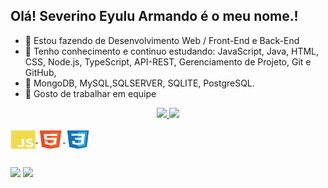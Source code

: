 ## Olá! Severino Eyulu Armando é o meu nome.!


- 🔭 Estou fazendo de Desenvolvimento Web / Front-End e Back-End
- 🔭 Tenho conhecimento e continuo estudando: JavaScript, Java, HTML, CSS, Node.js, TypeScript, API-REST, Gerenciamento de Projeto, Git e GitHub,
- 🔭 MongoDB, MySQL,SQLSERVER, SQLITE, PostgreSQL.
- 👯 Gosto de trabalhar em equipe

<div align="center">
  <a href="https://github.com/SeverinoArmando">
  <img height="180em" src="https://github-readme-stats.vercel.app/api?username=MartaTonet&show_icons=true&theme=dracula&include_all_commits=true&count_private=true"/>
  <img height="180em" src="https://github-readme-stats.vercel.app/api/top-langs/?username=MartaTonet&layout=compact&langs_count=7&theme=dracula"/>
</div>
  
  <div style="display: inline_block"><br>
  <img align="center" alt="Rafa-Js" height="30" width="40" src="https://raw.githubusercontent.com/devicons/devicon/master/icons/javascript/javascript-plain.svg">
  <img align="center" alt="Rafa-HTML" height="30" width="40" src="https://raw.githubusercontent.com/devicons/devicon/master/icons/html5/html5-original.svg">
  <img align="center" alt="Rafa-CSS" height="30" width="40" src="https://raw.githubusercontent.com/devicons/devicon/master/icons/css3/css3-original.svg">
</div>
  
  
  ##
  
  <div>
  <a href = "mailto:severinoarmando3@gmail.com"><img src="https://img.shields.io/badge/-Gmail-%23333?style=for-the-badge&logo=gmail&logoColor=white" target="_blank"></a>
  <a href="https://www.linkedin.com/in/severinoarmando/" target="_blank"><img src="https://img.shields.io/badge/-LinkedIn-%230077B5?style=for-the-badge&logo=linkedin&logoColor=white" target="_blank"></a> 
    
  </div>
  
  
